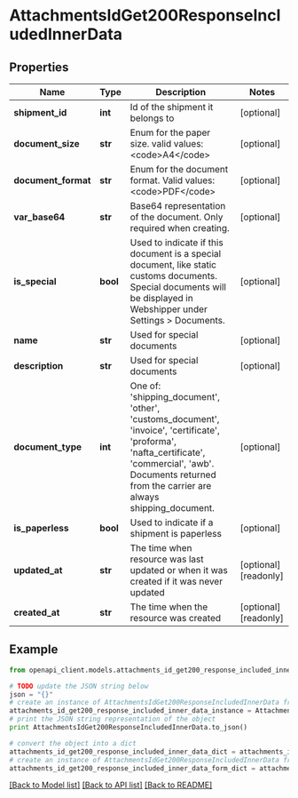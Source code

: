 # AttachmentsIdGet200ResponseIncludedInnerData


## Properties
Name | Type | Description | Notes
------------ | ------------- | ------------- | -------------
**shipment_id** | **int** | Id of the shipment it belongs to | [optional] 
**document_size** | **str** | Enum for the paper size. valid values: &lt;code&gt;A4&lt;/code&gt; | [optional] 
**document_format** | **str** | Enum for the document format. Valid values: &lt;code&gt;PDF&lt;/code&gt; | [optional] 
**var_base64** | **str** | Base64 representation of the document. Only required when creating. | [optional] 
**is_special** | **bool** | Used to indicate if this document is a special document, like static customs documents. Special documents will be displayed in Webshipper under Settings &gt; Documents. | [optional] 
**name** | **str** | Used for special documents | [optional] 
**description** | **str** | Used for special documents | [optional] 
**document_type** | **int** | One of: &#39;shipping_document&#39;, &#39;other&#39;, &#39;customs_document&#39;, &#39;invoice&#39;, &#39;certificate&#39;, &#39;proforma&#39;, &#39;nafta_certificate&#39;, &#39;commercial&#39;, &#39;awb&#39;. Documents returned from the carrier are always shipping_document.  | [optional] 
**is_paperless** | **bool** | Used to indicate if a shipment is paperless | [optional] 
**updated_at** | **str** | The time when resource was last updated or when it was created if it was never updated | [optional] [readonly] 
**created_at** | **str** | The time when the resource was created | [optional] [readonly] 

## Example

```python
from openapi_client.models.attachments_id_get200_response_included_inner_data import AttachmentsIdGet200ResponseIncludedInnerData

# TODO update the JSON string below
json = "{}"
# create an instance of AttachmentsIdGet200ResponseIncludedInnerData from a JSON string
attachments_id_get200_response_included_inner_data_instance = AttachmentsIdGet200ResponseIncludedInnerData.from_json(json)
# print the JSON string representation of the object
print AttachmentsIdGet200ResponseIncludedInnerData.to_json()

# convert the object into a dict
attachments_id_get200_response_included_inner_data_dict = attachments_id_get200_response_included_inner_data_instance.to_dict()
# create an instance of AttachmentsIdGet200ResponseIncludedInnerData from a dict
attachments_id_get200_response_included_inner_data_form_dict = attachments_id_get200_response_included_inner_data.from_dict(attachments_id_get200_response_included_inner_data_dict)
```
[[Back to Model list]](../README.md#documentation-for-models) [[Back to API list]](../README.md#documentation-for-api-endpoints) [[Back to README]](../README.md)



